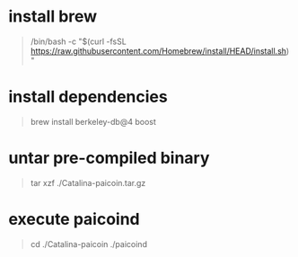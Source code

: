 # install brew
> /bin/bash -c "$(curl -fsSL https://raw.githubusercontent.com/Homebrew/install/HEAD/install.sh)"

# install dependencies
> brew install berkeley-db@4 boost

# untar pre-compiled binary
> tar xzf ./Catalina-paicoin.tar.gz

# execute paicoind
> cd ./Catalina-paicoin
> ./paicoind
